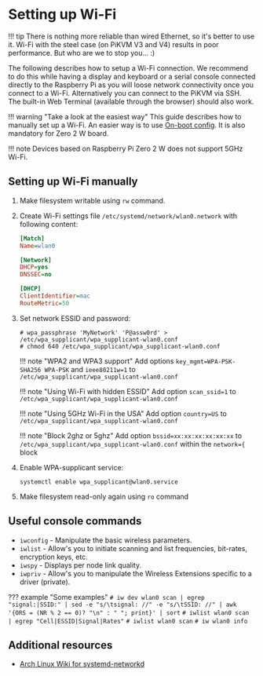 # Setting up Wi-Fi

!!! tip
    There is nothing more reliable than wired Ethernet, so it's better to use it. Wi-Fi with the steel case (on PiKVM V3 and V4) results in poor performance. But who are we to stop you... :)

The following describes how to setup a Wi-Fi connection.
We recommend to do this while having a display and keyboard
or a serial console connected directly to the Raspberry Pi as you will loose network connectivity once you connect to a Wi-Fi.
Alternatively you can connect to the PiKVM via SSH. The built-in Web Terminal (available through the browser) should also work.

!!! warning "Take a look at the easiest way"
    This guide describes how to manually set up a Wi-Fi. An easier way is to use [On-boot config](on_boot_config.md).
    It is also mandatory for Zero 2 W board.

!!! note
    Devices based on Raspberry Pi Zero 2 W does not support 5GHz Wi-Fi.


## Setting up Wi-Fi manually

1. Make filesystem writable using `rw` command.

2. Create Wi-Fi settings file `/etc/systemd/network/wlan0.network` with following content:

    ```ini
    [Match]
    Name=wlan0

    [Network]
    DHCP=yes
    DNSSEC=no

    [DHCP]
    ClientIdentifier=mac
    RouteMetric=50
    ```

3. Set network ESSID and password:

    ```
    # wpa_passphrase 'MyNetwork' 'P@assw0rd' > /etc/wpa_supplicant/wpa_supplicant-wlan0.conf
    # chmod 640 /etc/wpa_supplicant/wpa_supplicant-wlan0.conf
    ```

    !!! note "WPA2 and WPA3 support"
        Add options `key_mgmt=WPA-PSK-SHA256 WPA-PSK` and `ieee80211w=1` to `/etc/wpa_supplicant/wpa_supplicant-wlan0.conf`

    !!! note "Using Wi-Fi with hidden ESSID"
        Add option `scan_ssid=1` to `/etc/wpa_supplicant/wpa_supplicant-wlan0.conf`

    !!! note "Using 5GHz Wi-Fi in the USA"
        Add option `country=US` to `/etc/wpa_supplicant/wpa_supplicant-wlan0.conf`

    !!! note "Block 2ghz or 5ghz"
        Add option `bssid=xx:xx:xx:xx:xx:xx` to `/etc/wpa_supplicant/wpa_supplicant-wlan0.conf` within the `network={` block


5. Enable WPA-supplicant service:
   ```
   systemctl enable wpa_supplicant@wlan0.service
   ```

6. Make filesystem read-only again using `ro` command


## Useful console commands

* `iwconfig` - Manipulate the basic wireless parameters.
* `iwlist` - Allow's you to initiate scanning and list frequencies, bit-rates, encryption keys, etc.
* `iwspy` - Displays per node link quality.
* `iwpriv` - Allow's you to manipulate the Wireless Extensions specific to a driver (private).

??? example "Some examples"
    ```
    # iw dev wlan0 scan | egrep "signal:|SSID:" | sed -e "s/\tsignal: //" -e "s/\tSSID: //" | awk '{ORS = (NR % 2 == 0)? "\n" : " "; print}' | sort
    ```
    ```
    # iwlist wlan0 scan | egrep "Cell|ESSID|Signal|Rates"
    ```
    ```
    # iwlist wlan0 scan
    ```
    ```
    # iw wlan0 info
    ```


## Additional resources

* [Arch Linux Wiki for systemd-networkd](https://wiki.archlinux.org/title/systemd-networkd)
